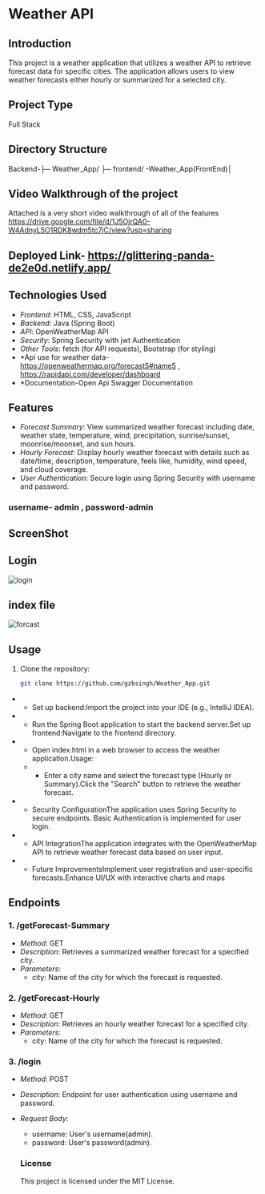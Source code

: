 # Weather API 
## Introduction
This project is a weather application that utilizes a weather API to retrieve forecast data for specific cities. The application allows users to view weather forecasts either hourly or summarized for a selected city.
## Project Type
Full Stack
## Directory Structure
Backend-├─ Weather_App/
├─ frontend/ -Weather_App(FrontEnd)│ 

## Video Walkthrough of the project

Attached is a very short video walkthrough of all of the features  https://drive.google.com/file/d/1J5OjrQA0-W4AdnyL5O1RDK8wdm5tc7jC/view?usp=sharing

## Deployed Link- https://glittering-panda-de2e0d.netlify.app/

## Technologies Used

- *Frontend*: HTML, CSS, JavaScript
- *Backend*: Java (Spring Boot)
- *API*: OpenWeatherMap API
- *Security*: Spring Security with jwt Authentication
- *Other Tools*: fetch (for API requests), Bootstrap (for styling)
- *Api use for weather data- https://openweathermap.org/forecast5#name5  ,  https://rapidapi.com/developer/dashboard
- *Documentation-Open Api Swagger Documentation
## Features

- *Forecast Summary*: View summarized weather forecast including date, weather state, temperature, wind, precipitation, sunrise/sunset, moonrise/moonset, and sun hours.
- *Hourly Forecast*: Display hourly weather forecast with details such as date/time, description, temperature, feels like, humidity, wind speed, and cloud coverage.
- *User Authentication*: Secure login using Spring Security with username and password.

### username- admin  ,  password-admin

## ScreenShot
 ## Login
   ![login](https://github.com/gzbsingh/Weather_App/assets/39863817/78da2fe7-5244-49ea-b283-604b3560db0f)

 ## index file
   ![forcast](https://github.com/gzbsingh/Weather_App/assets/39863817/063d82bb-7a01-4e4a-9da8-58c2affed36f)

## Usage

1. Clone the repository:

   ```bash
   git clone https://github.com/gzbsingh/Weather_App.git

- * Set up backend:Import the project into your IDE (e.g., IntelliJ IDEA).
- * Run the Spring Boot application to start the backend server.Set up frontend:Navigate to the frontend directory.

- * Open index.html in a web browser to access the weather application.Usage:


  - * Enter a city name and select the forecast type (Hourly or Summary).Click the "Search" button to retrieve the weather forecast.


- * Security ConfigurationThe application uses Spring Security to secure endpoints. Basic Authentication is implemented for user login.

- * API IntegrationThe application integrates with the OpenWeatherMap API to retrieve weather forecast data based on user input.

- * Future ImprovementsImplement user registration and user-specific forecasts.Enhance UI/UX with interactive charts and maps



 ## Endpoints

### 1. /getForecast-Summary

- *Method*: GET
- *Description*: Retrieves a summarized weather forecast for a specified city.
- *Parameters*:
  - city: Name of the city for which the forecast is requested.

### 2. /getForecast-Hourly

- *Method*: GET
- *Description*: Retrieves an hourly weather forecast for a specified city.
- *Parameters*:
  - city: Name of the city for which the forecast is requested.

### 3. /login

- *Method*: POST
- *Description*: Endpoint for user authentication using username and password.
- *Request Body*:
  - username: User's username(admin).
  - password: User's password(admin).
 
  ### License
   This project is licensed under the MIT License.
